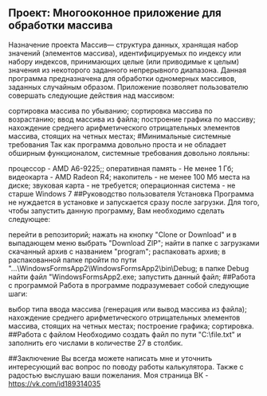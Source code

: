 ## Проект: Многооконное приложение для обработки массива
Назначение проекта
Массив— структура данных, хранящая набор значений (элементов массива), идентифицируемых по индексу или набору индексов, принимающих целые (или приводимые к целым) значения из некоторого заданного непрерывного диапазона. Данная программа предназначена для обработки одномерных массивов, заданных случайным образом. Приложение позволяет пользователю совершать следующие действия над массивом:

сортировка массива по убыванию;
сортировка массива по возрастанию;
ввод массива из файла;
построение графика по массиву;
нахождение среднего арифметического отрицательных элементов массива, стоящих на четных местах;
#Минимальные системные требования
Так как программа довольно проста и не обладает обширным функционалом, системные требования довольно лояльны:

процессор - AMD A6-9225;;
оперативная память - Не менее 1 Гб;
видеокарта - AMD Radeon R4;
накопитель - не менее 100 Мб места на диске;
звуковая карта - не требуется;
операционная система - не старше Windows 7
##Руководство пользователя
Установка
Программа не нуждается в установке и запускается сразу после загрузки. Для того, чтобы запустить данную программу, Вам необходимо сделать следующее:

перейти в репозиторий;
нажать на кнопку "Clone or Download" и в выпадающем меню выбрать "Download ZIP";
найти в папке с загрузками скачанный архив с названием "program";
распаковать архив;
в распакованной папке пройти по пути "...\WindowsFormsApp2\WindowsFormsApp2\bin\Debug;
в папке Debug найти файл "WindowsFormsApp2.exe;
запустить данный файл;
##Работа с программой
Работа в программе подразумевает собой следующие шаги:

выбор типа ввода массива (генерация или вывод массива из файла);
нахождение среднего арифметического отрицательных элементов массива, стоящих на четных местах;
построение графика;
сортировка.
##Работа с файлом
Необходимо создать файл по пути "C:\file.txt" и заполнить его числами в количестве 27 в столбик.

##Заключение
Вы всегда можете написать мне и уточнить интересующий вас вопрос по поводу работы калькулятора. Также с радостью выслушаю ваши пожелания. Моя страница ВК - 
https://vk.com/id189314035
